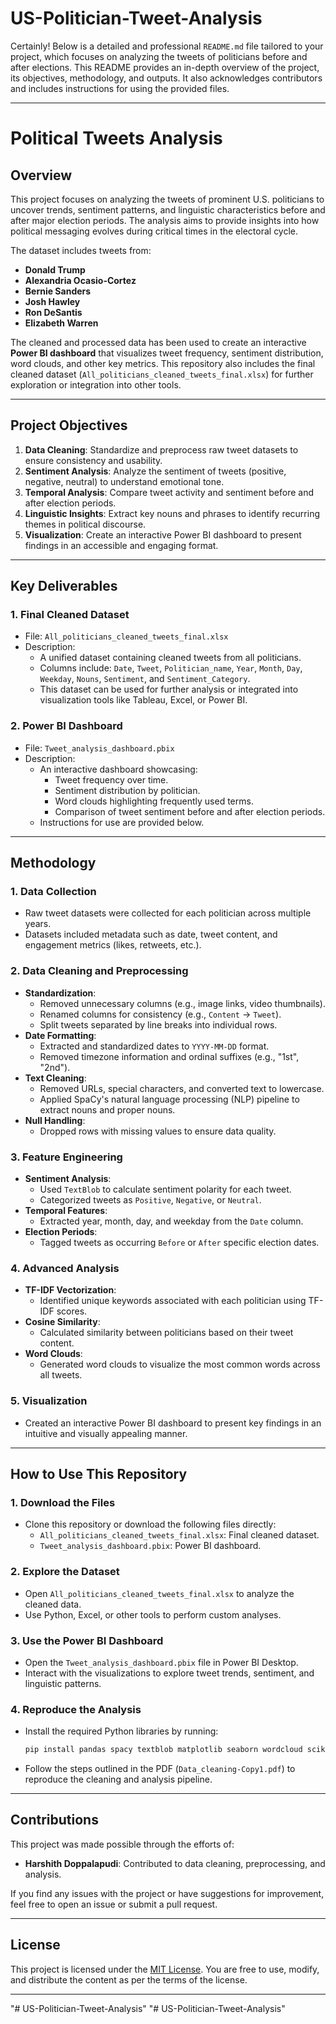 # US-Politician-Tweet-Analysis
Certainly! Below is a detailed and professional `README.md` file tailored to your project, which focuses on analyzing the tweets of politicians before and after elections. This README provides an in-depth overview of the project, its objectives, methodology, and outputs. It also acknowledges contributors and includes instructions for using the provided files.

---

# Political Tweets Analysis

## Overview

This project focuses on analyzing the tweets of prominent U.S. politicians to uncover trends, sentiment patterns, and linguistic characteristics before and after major election periods. The analysis aims to provide insights into how political messaging evolves during critical times in the electoral cycle. 

The dataset includes tweets from:
- **Donald Trump**
- **Alexandria Ocasio-Cortez**
- **Bernie Sanders**
- **Josh Hawley**
- **Ron DeSantis**
- **Elizabeth Warren**

The cleaned and processed data has been used to create an interactive **Power BI dashboard** that visualizes tweet frequency, sentiment distribution, word clouds, and other key metrics. This repository also includes the final cleaned dataset (`All_politicians_cleaned_tweets_final.xlsx`) for further exploration or integration into other tools.

---

## Project Objectives

1. **Data Cleaning**: Standardize and preprocess raw tweet datasets to ensure consistency and usability.
2. **Sentiment Analysis**: Analyze the sentiment of tweets (positive, negative, neutral) to understand emotional tone.
3. **Temporal Analysis**: Compare tweet activity and sentiment before and after election periods.
4. **Linguistic Insights**: Extract key nouns and phrases to identify recurring themes in political discourse.
5. **Visualization**: Create an interactive Power BI dashboard to present findings in an accessible and engaging format.

---

## Key Deliverables

### 1. **Final Cleaned Dataset**
- File: `All_politicians_cleaned_tweets_final.xlsx`
- Description:
  - A unified dataset containing cleaned tweets from all politicians.
  - Columns include: `Date`, `Tweet`, `Politician_name`, `Year`, `Month`, `Day`, `Weekday`, `Nouns`, `Sentiment`, and `Sentiment_Category`.
  - This dataset can be used for further analysis or integrated into visualization tools like Tableau, Excel, or Power BI.

### 2. **Power BI Dashboard**
- File: `Tweet_analysis_dashboard.pbix`
- Description:
  - An interactive dashboard showcasing:
    - Tweet frequency over time.
    - Sentiment distribution by politician.
    - Word clouds highlighting frequently used terms.
    - Comparison of tweet sentiment before and after election periods.
  - Instructions for use are provided below.

---

## Methodology

### 1. Data Collection
- Raw tweet datasets were collected for each politician across multiple years.
- Datasets included metadata such as date, tweet content, and engagement metrics (likes, retweets, etc.).

### 2. Data Cleaning and Preprocessing
- **Standardization**:
  - Removed unnecessary columns (e.g., image links, video thumbnails).
  - Renamed columns for consistency (e.g., `Content` → `Tweet`).
  - Split tweets separated by line breaks into individual rows.
- **Date Formatting**:
  - Extracted and standardized dates to `YYYY-MM-DD` format.
  - Removed timezone information and ordinal suffixes (e.g., "1st", "2nd").
- **Text Cleaning**:
  - Removed URLs, special characters, and converted text to lowercase.
  - Applied SpaCy's natural language processing (NLP) pipeline to extract nouns and proper nouns.
- **Null Handling**:
  - Dropped rows with missing values to ensure data quality.

### 3. Feature Engineering
- **Sentiment Analysis**:
  - Used `TextBlob` to calculate sentiment polarity for each tweet.
  - Categorized tweets as `Positive`, `Negative`, or `Neutral`.
- **Temporal Features**:
  - Extracted year, month, day, and weekday from the `Date` column.
- **Election Periods**:
  - Tagged tweets as occurring `Before` or `After` specific election dates.

### 4. Advanced Analysis
- **TF-IDF Vectorization**:
  - Identified unique keywords associated with each politician using TF-IDF scores.
- **Cosine Similarity**:
  - Calculated similarity between politicians based on their tweet content.
- **Word Clouds**:
  - Generated word clouds to visualize the most common words across all tweets.

### 5. Visualization
- Created an interactive Power BI dashboard to present key findings in an intuitive and visually appealing manner.

---

## How to Use This Repository

### 1. Download the Files
- Clone this repository or download the following files directly:
  - `All_politicians_cleaned_tweets_final.xlsx`: Final cleaned dataset.
  - `Tweet_analysis_dashboard.pbix`: Power BI dashboard.

### 2. Explore the Dataset
- Open `All_politicians_cleaned_tweets_final.xlsx` to analyze the cleaned data.
- Use Python, Excel, or other tools to perform custom analyses.

### 3. Use the Power BI Dashboard
- Open the `Tweet_analysis_dashboard.pbix` file in Power BI Desktop.
- Interact with the visualizations to explore tweet trends, sentiment, and linguistic patterns.

### 4. Reproduce the Analysis
- Install the required Python libraries by running:
  ```bash
  pip install pandas spacy textblob matplotlib seaborn wordcloud scikit-learn
  ```
- Follow the steps outlined in the PDF (`Data_cleaning-Copy1.pdf`) to reproduce the cleaning and analysis pipeline.

---

## Contributions

This project was made possible through the efforts of:

- **Harshith Doppalapudi**: Contributed to data cleaning, preprocessing, and analysis.

If you find any issues with the project or have suggestions for improvement, feel free to open an issue or submit a pull request.

---

## License

This project is licensed under the [MIT License](LICENSE). You are free to use, modify, and distribute the content as per the terms of the license.

---

"# US-Politician-Tweet-Analysis" 
"# US-Politician-Tweet-Analysis" 
